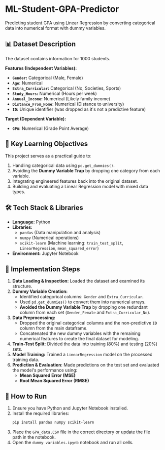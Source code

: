 # ML-Student-GPA-Predictor
Predicting student GPA using Linear Regression by converting categorical data into numerical format with dummy variables.



## 📊 Dataset Description

The dataset contains information for 1000 students.

**Features (Independent Variables):**
- **`Gender`:** Categorical (Male, Female)
- **`Age`:** Numerical
- **`Extra_Curricular`:** Categorical (No, Societies, Sports)
- **`Study_Hours`:** Numerical (Hours per week)
- **`Annual_Income`:** Numerical (Likely family income)
- **`Distance_From_Home`:** Numerical (Distance to university)
- **`ID`:** Unique identifier (was dropped as it's not a predictive feature)

**Target (Dependent Variable):**
- **`GPA`:** Numerical (Grade Point Average)

## 🎯 Key Learning Objectives

This project serves as a practical guide to:
1.  Handling categorical data using `pd.get_dummies()`.
2.  Avoiding the **Dummy Variable Trap** by dropping one category from each variable.
3.  Integrating engineered features back into the original dataset.
4.  Building and evaluating a Linear Regression model with mixed data types.

## 🛠️ Tech Stack & Libraries

- **Language:** Python
- **Libraries:**
  - `pandas` (Data manipulation and analysis)
  - `numpy` (Numerical operations)
  - `scikit-learn` (Machine learning: `train_test_split`, `LinearRegression`, `mean_squared_error`)
- **Environment:** Jupyter Notebook

## 🔧 Implementation Steps

1.  **Data Loading & Inspection:** Loaded the dataset and examined its structure.
2.  **Dummy Variable Creation:**
    - Identified categorical columns: `Gender` and `Extra_Curricular`.
    - Used `pd.get_dummies()` to convert them into numerical arrays.
    - **Avoided the Dummy Variable Trap** by dropping one redundant column from each set (`Gender_Female` and `Extra_Curricular_No`).
3.  **Data Preprocessing:**
    - Dropped the original categorical columns and the non-predictive `ID` column from the main dataframe.
    - Concatenated the new dummy variables with the remaining numerical features to create the final dataset for modeling.
4.  **Train-Test Split:** Divided the data into training (80%) and testing (20%) sets.
5.  **Model Training:** Trained a `LinearRegression` model on the processed training data.
6.  **Prediction & Evaluation:** Made predictions on the test set and evaluated the model's performance using:
    - **Mean Squared Error (MSE)**
    - **Root Mean Squared Error (RMSE)**


## 🚀 How to Run

1.  Ensure you have Python and Jupyter Notebook installed.
2.  Install the required libraries:
    ```bash
    pip install pandas numpy scikit-learn
    ```
3.  Place the `GPA_data.CSV` file in the correct directory or update the file path in the notebook.
4.  Open the `dummy variables.ipynb` notebook and run all cells.
